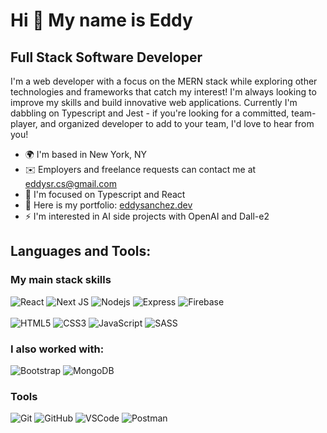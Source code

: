 Hi 👋 My name is Eddy
================================

Full Stack Software Developer
------------------

I'm a web developer with a focus on the MERN stack while exploring other technologies and frameworks that catch my interest! I'm always looking to improve my skills and build innovative web applications. Currently I'm dabbling on Typescript and Jest - if you're looking for a committed, team-player, and organized developer to add to your team, I'd love to hear from you!


* 🌍  I'm based in New York, NY
* ✉️  Employers and freelance requests can contact me at [eddysr.cs@gmail.com](mailto:eddysr.cs@gmail.com)
* 🧠  I'm focused on Typescript and React
* 🤝  Here is my portfolio: [eddysanchez.dev](https://eddysanchez.dev)
* ⚡  I'm interested in AI side projects with OpenAI and Dall-e2

## Languages and Tools:

### My main stack skills
![React](https://img.shields.io/badge/-ReactJS-blue?style=flat-square&logo=react)
![Next JS](https://img.shields.io/badge/Next-black?style=flat-square&logo=next.js&logoColor=white)
![Nodejs](https://img.shields.io/badge/-NodeJS-green?style=flat-square&logo=Node.js)
![Express](https://img.shields.io/badge/-Express-purple?style=flat-square&logo=express)
![Firebase](https://img.shields.io/badge/Firebase-039BE5?style=flat-square&logo=Firebase&logoColor=white)
<br>
<br>
![HTML5](https://img.shields.io/badge/-HTML5-E34F26?style=flat-square&logo=html5&logoColor=white)
![CSS3](https://img.shields.io/badge/-CSS3-1572B6?style=flat-square&logo=css3)
![JavaScript](https://img.shields.io/badge/-JavaScript-yellow?style=flat-square&logo=javascript)
![SASS](https://img.shields.io/badge/-Sass-CC6699?style=flat-square&logo=sass&logoColor=FFFFFF)

### I also worked with:
![Bootstrap](https://img.shields.io/badge/bootstrap-%23563D7C.svg?style=flat-square&logo=bootstrap&logoColor=white)
![MongoDB](https://img.shields.io/badge/-MongoDB-green?style=flat-square&logo=mongodb)

### Tools
![Git](https://img.shields.io/badge/-Git-black?style=flat-square&logo=git)
![GitHub](https://img.shields.io/badge/-GitHub-181717?style=flat-square&logo=github)
![VSCode](https://img.shields.io/badge/-VS_Code-007ACC?style=flat-square&logo=visual-studio-code)
![Postman](https://img.shields.io/badge/-Postman-orange?style=flat-square&logo=postman)


